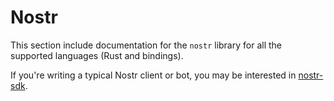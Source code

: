 # Nostr

This section include documentation for the `nostr` library for all the supported languages (Rust and bindings).

If you're writing a typical Nostr client or bot, you may be interested in [nostr-sdk](../nostr-sdk/01-index.md).